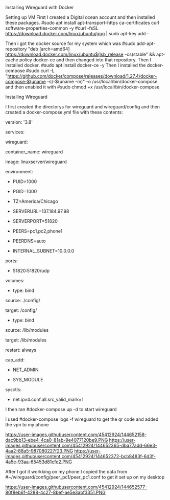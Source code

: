 Installing Wireguard with Docker

Setting up VM
First I created a Digital ocean account and then installed these packages.
#sudo apt install apt-transport-https ca-certificates curl software-properties-common -y
#curl -fsSL https://download.docker.com/linux/ubuntu/gpg | sudo apt-key add -

Then i got the docker source for my system which was 
#sudo add-apt-repository "deb [arch=amd64] https://download.docker.com/linux/ubuntu$(lsb_release -cs)stable" && apt-cache policy docker-ce
and then changed into that repository. Then I installed docker. #sudo apt install docker-ce -y
Then I installed the docker-compose #sudo curl -L "https://github.com/docker/compose/releases/download/1.27.4/docker-compose-$(uname -s)-$(uname -m)" -o /usr/local/bin/docker-compose
and then enabled it with #sudo chmod +x /usr/local/bin/docker-compose


Installing Wireguard

I first created the directorys for wireguard and wireguard/config and then created a docker-compose.yml file with these contents:

version: '3.8'

services:

wireguard:

container_name: wireguard

image: linuxserver/wireguard

environment:

- PUID=1000

- PGID=1000

- TZ=America/Chicago

- SERVERURL=137.184.97.98

- SERVERPORT=51820

- PEERS=pc1,pc2,phone1

- PEERDNS=auto

- INTERNAL_SUBNET=10.0.0.0

ports:

- 51820:51820/udp

volumes:

- type: bind

source: ./config/

target: /config/

- type: bind

source: /lib/modules

target: /lib/modules

restart: always

cap_add:

- NET_ADMIN

- SYS_MODULE

sysctls:

- net.ipv4.conf.all.src_valid_mark=1

     
I then ran  #docker-compose up -d  to start wireguard


I used #docker-compose logs -f wireguard  to get the qr code and added the vpn to my phone



     
     

     
     
     
 https://user-images.githubusercontent.com/45412924/144652158-dac9bb13-ebe4-4ca0-81ab-9e4077120be9.PNG
 https://user-images.githubusercontent.com/45412924/144652365-dba77add-66e3-4aa2-88a5-987080227f23.PNG
 https://user-images.githubusercontent.com/45412924/144652372-bcb8483f-6d3f-4a5e-93aa-65453d81cfe2.PNG


After I got it workking on my phone I copied the data from #~/wireguard/config/peer_pc1/peer_pc1.conf   to get it set up on my desktop

https://user-images.githubusercontent.com/45412924/144652577-80f8eb6f-4288-4c27-8bef-ae5e3abf3351.PNG

     



      
